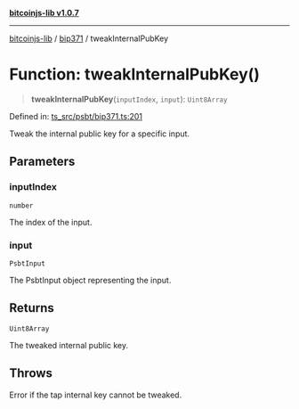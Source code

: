 [**bitcoinjs-lib v1.0.7**](../../../README.md)

***

[bitcoinjs-lib](../../../README.md) / [bip371](../README.md) / tweakInternalPubKey

# Function: tweakInternalPubKey()

> **tweakInternalPubKey**(`inputIndex`, `input`): `Uint8Array`

Defined in: [ts\_src/psbt/bip371.ts:201](https://github.com/sCrypt-Inc/bitcoinjs-lib/blob/e3b2d1c4c35cd925f8b17063dc9eb0300cab46a2/ts_src/psbt/bip371.ts#L201)

Tweak the internal public key for a specific input.

## Parameters

### inputIndex

`number`

The index of the input.

### input

`PsbtInput`

The PsbtInput object representing the input.

## Returns

`Uint8Array`

The tweaked internal public key.

## Throws

Error if the tap internal key cannot be tweaked.
